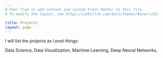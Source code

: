 ```yaml
---
# Feel free to add content and custom Front Matter to this file.
# To modify the layout, see https://jekyllrb.com/docs/themes/#overriding-theme-defaults

title: Projects
layout: page
---
```


I will list the projects as I post things:

Data Science, Data Visualization, Machine Learning, Deep Neural Networks, 
